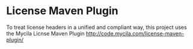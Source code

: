 # License Maven Plugin
To treat license headers in a unified and compliant way, this project uses the Mycila Licnse Maven Plugin
http://code.mycila.com/license-maven-plugin/